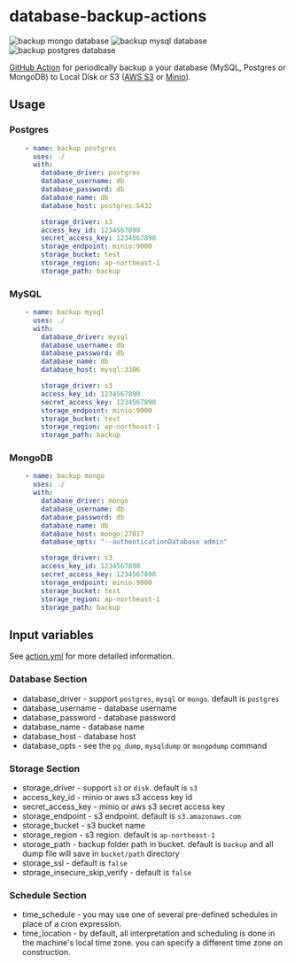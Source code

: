 # database-backup-actions

![backup mongo database](https://github.com/appleboy/database-backup-action/workflows/backup%20mongo%20database/badge.svg?branch=master)
![backup mysql database](https://github.com/appleboy/database-backup-action/workflows/backup%20mysql%20database/badge.svg?branch=master)
![backup postgres database](https://github.com/appleboy/database-backup-action/workflows/backup%20postgres%20database/badge.svg?branch=master)

[GitHub Action](https://github.com/features/actions) for periodically backup a your database (MySQL,  Postgres or MongoDB) to Local Disk or S3 ([AWS S3](https://aws.amazon.com/free/storage/s3) or [Minio](https://min.io/)).

## Usage

### Postgres

```yaml
    - name: backup postgres
      uses: ./
      with:
        database_driver: postgres
        database_username: db
        database_password: db
        database_name: db
        database_host: postgres:5432

        storage_driver: s3
        access_key_id: 1234567890
        secret_access_key: 1234567890
        storage_endpoint: minio:9000
        storage_bucket: test
        storage_region: ap-northeast-1
        storage_path: backup
```

### MySQL

```yaml
    - name: backup mysql
      uses: ./
      with:
        database_driver: mysql
        database_username: db
        database_password: db
        database_name: db
        database_host: mysql:3306

        storage_driver: s3
        access_key_id: 1234567890
        secret_access_key: 1234567890
        storage_endpoint: minio:9000
        storage_bucket: test
        storage_region: ap-northeast-1
        storage_path: backup
```

### MongoDB

```yaml
    - name: backup mongo
      uses: ./
      with:
        database_driver: mongo
        database_username: db
        database_password: db
        database_name: db
        database_host: mongo:27017
        database_opts: "--authenticationDatabase admin"

        storage_driver: s3
        access_key_id: 1234567890
        secret_access_key: 1234567890
        storage_endpoint: minio:9000
        storage_bucket: test
        storage_region: ap-northeast-1
        storage_path: backup
```

## Input variables

See [action.yml](./action.yml) for more detailed information.

### Database Section

* database_driver - support `postgres`, `mysql` or `mongo`. default is `postgres`
* database_username - database username
* database_password - database password
* database_name - database name
* database_host - database host
* database_opts - see the `pg_dump`, `mysqldump` or `mongodump` command

### Storage Section

* storage_driver - support `s3` or `disk`. default is `s3`
* access_key_id - minio or aws s3 access key id
* secret_access_key - minio or aws s3 secret access key
* storage_endpoint - s3 endpoint. default is `s3.amazonaws.com`
* storage_bucket - s3 bucket name
* storage_region - s3 region. default is `ap-northeast-1`
* storage_path - backup folder path in bucket. default is `backup` and all dump file will save in `bucket/path` directory
* storage_ssl - default is `false`
* storage_insecure_skip_verify - default is `false`

### Schedule Section

* time_schedule - you may use one of several pre-defined schedules in place of a cron expression.
* time_location - by default, all interpretation and scheduling is done in the machine's local time zone. you can specify a different time zone on construction.
